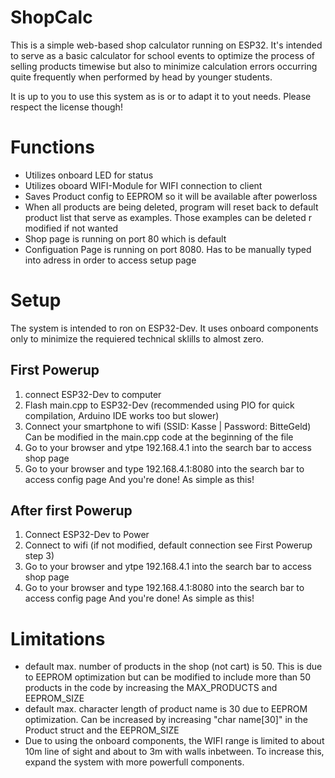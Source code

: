 # ShopCalc
This is a simple web-based shop calculator running on ESP32. It's intended to serve as a basic calculator for school events to optimize the process of selling products timewise but also to minimize calculation errors occurring quite frequently when performed by head by younger students.

It is up to you to use this system as is or to adapt it to yout needs. Please respect the license though!

# Functions
- Utilizes onboard LED for status
- Utilizes oboard WIFI-Module for WIFI connection to client
- Saves Product config to EEPROM so it will be available after powerloss
- When all products are being deleted, program will reset back to default product list that serve as examples. Those examples can be deleted r modified if not wanted
- Shop page is running on port 80 which is default
- Configuation Page is running on port 8080. Has to be manually typed into adress in order to access setup page

# Setup
The system is intended to ron on ESP32-Dev. It uses onboard components only to minimize the requiered technical sklills to almost zero.

## First Powerup
1) connect ESP32-Dev to computer
2) Flash main.cpp to ESP32-Dev (recommended using PIO for quick compilation, Arduino IDE works too but slower)
3) Connect your smartphone to wifi (SSID: Kasse | Password: BitteGeld) Can be modified in the main.cpp code at the beginning of the file
4) Go to your browser and ytpe 192.168.4.1 into the search bar to access shop page
5) Go to your browser and type 192.168.4.1:8080 into the search bar to access config page
And you're done! As simple as this!

## After first Powerup
1) Connect ESP32-Dev to Power
2) Connect to wifi (if not modified, default connection see First Powerup step 3)
3) Go to your browser and ytpe 192.168.4.1 into the search bar to access shop page
4) Go to your browser and type 192.168.4.1:8080 into the search bar to access config page
And you're done! As simple as this!

# Limitations
- default max. number of products in the shop (not cart) is 50. This is due to EEPROM optimization but can be modified to include more than 50 products in the code by increasing the MAX_PRODUCTS and EEPROM_SIZE
- default max. character length of product name is 30 due to EEPROM optimization. Can be increased by increasing "char name[30]" in the Product struct and the EEPROM_SIZE
- Due to using the onboard components, the WIFI range is limited to about 10m line of sight and about to 3m with walls inbetween. To increase this, expand the system with more powerfull components. 
